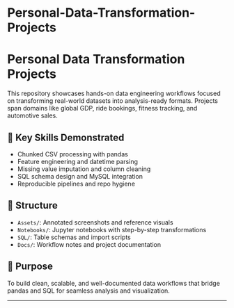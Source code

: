 # Personal-Data-Transformation-Projects
# Personal Data Transformation Projects

This repository showcases hands-on data engineering workflows focused on transforming real-world datasets into analysis-ready formats. Projects span domains like global GDP, ride bookings, fitness tracking, and automotive sales.

## 🔧 Key Skills Demonstrated
- Chunked CSV processing with pandas
- Feature engineering and datetime parsing
- Missing value imputation and column cleaning
- SQL schema design and MySQL integration
- Reproducible pipelines and repo hygiene

## 📁 Structure
- `Assets/`: Annotated screenshots and reference visuals
- `Notebooks/`: Jupyter notebooks with step-by-step transformations
- `SQL/`: Table schemas and import scripts
- `Docs/`: Workflow notes and project documentation

## 🚀 Purpose
To build clean, scalable, and well-documented data workflows that bridge pandas and SQL for seamless analysis and visualization.

---
